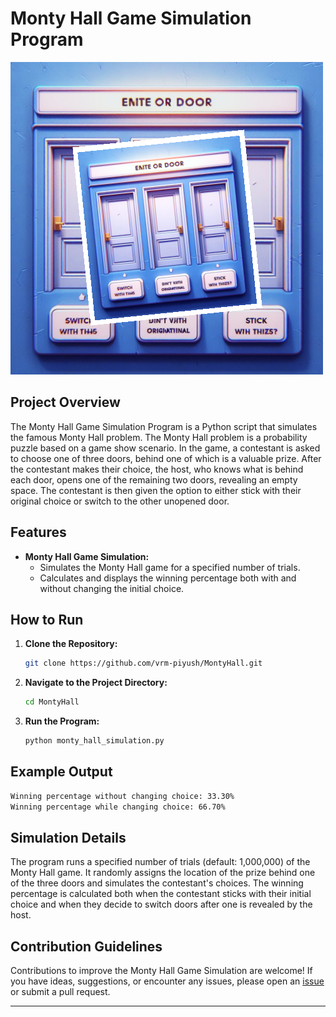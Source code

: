 # Monty Hall Game Simulation Program

![Monty Hall Sim](image-1.png)

## Project Overview

The Monty Hall Game Simulation Program is a Python script that simulates the famous Monty Hall problem. The Monty Hall problem is a probability puzzle based on a game show scenario. In the game, a contestant is asked to choose one of three doors, behind one of which is a valuable prize. After the contestant makes their choice, the host, who knows what is behind each door, opens one of the remaining two doors, revealing an empty space. The contestant is then given the option to either stick with their original choice or switch to the other unopened door.

## Features

- **Monty Hall Game Simulation:**
  - Simulates the Monty Hall game for a specified number of trials.
  - Calculates and displays the winning percentage both with and without changing the initial choice.

## How to Run

1. **Clone the Repository:**

   ```bash
   git clone https://github.com/vrm-piyush/MontyHall.git
   ```

2. **Navigate to the Project Directory:**

   ```bash
   cd MontyHall
   ```

3. **Run the Program:**

   ```bash
   python monty_hall_simulation.py
   ```

## Example Output

```bash
Winning percentage without changing choice: 33.30%
Winning percentage while changing choice: 66.70%
```

## Simulation Details

The program runs a specified number of trials (default: 1,000,000) of the Monty Hall game. It randomly assigns the location of the prize behind one of the three doors and simulates the contestant's choices. The winning percentage is calculated both when the contestant sticks with their initial choice and when they decide to switch doors after one is revealed by the host.

## Contribution Guidelines

Contributions to improve the Monty Hall Game Simulation are welcome! If you have ideas, suggestions, or encounter any issues, please open an [issue](https://github.com/vrm-piyush/MontyHallGame/issues) or submit a pull request.

---